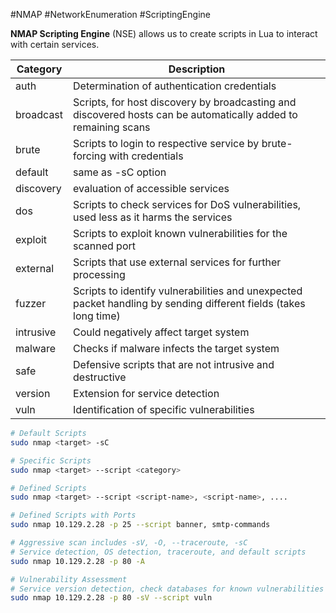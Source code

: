 #NMAP #NetworkEnumeration #ScriptingEngine

**NMAP Scripting Engine** (NSE) allows us to create scripts in Lua to interact with certain services. 

| Category  | Description                                                                                                      |
| --------- | ---------------------------------------------------------------------------------------------------------------- |
| auth      | Determination of authentication credentials                                                                      |
| broadcast | Scripts, for host discovery by broadcasting and discovered hosts can be automatically added to remaining scans   |
| brute     | Scripts to login to respective service by brute-forcing with credentials                                         |
| default   | same as -sC option                                                                                               |
| discovery | evaluation of accessible services                                                                                |
| dos       | Scripts to check services for DoS vulnerabilities, used less as it harms the services                            |
| exploit   | Scripts to exploit known vulnerabilities for the scanned port                                                    |
| external  | Scripts that use external services for further processing                                                        |
| fuzzer    | Scripts to identify vulnerabilities and unexpected packet handling by sending different fields (takes long time) |
| intrusive | Could negatively affect target system                                                                            |
| malware   | Checks if malware infects the target system                                                                      |
| safe      | Defensive scripts that are not intrusive and destructive                                                         |
| version   | Extension for service detection                                                                                  |
| vuln      | Identification of specific vulnerabilities                                                                       |

``` bash 
# Default Scripts
sudo nmap <target> -sC

# Specific Scripts
sudo nmap <target> --script <category>

# Defined Scripts
sudo nmap <target> --script <script-name>, <script-name>, ....

# Defined Scripts with Ports
sudo nmap 10.129.2.28 -p 25 --script banner, smtp-commands

# Aggressive scan includes -sV, -O, --traceroute, -sC
# Service detection, OS detection, traceroute, and default scripts
sudo nmap 10.129.2.28 -p 80 -A

# Vulnerability Assessment
# Service version detection, check databases for known vulnerabilities
sudo nmap 10.129.2.28 -p 80 -sV --script vuln
```